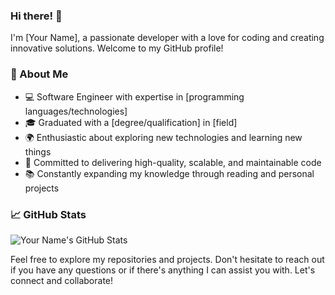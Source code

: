 ### Hi there! 👋
I'm [Your Name], a passionate developer with a love for coding and creating innovative solutions. Welcome to my GitHub profile!

### 🌟 About Me
- 💻 Software Engineer with expertise in [programming languages/technologies]
- 🎓 Graduated with a [degree/qualification] in [field]
- 🌍 Enthusiastic about exploring new technologies and learning new things
- 🚀 Committed to delivering high-quality, scalable, and maintainable code
- 📚 Constantly expanding my knowledge through reading and personal projects


### 📈 GitHub Stats
![Your Name's GitHub Stats](https://github-readme-stats.vercel.app/api?username=yourusername&show_icons=true&count_private=true&theme=dark)

Feel free to explore my repositories and projects. Don't hesitate to reach out if you have any questions or if there's anything I can assist you with. Let's connect and collaborate!

